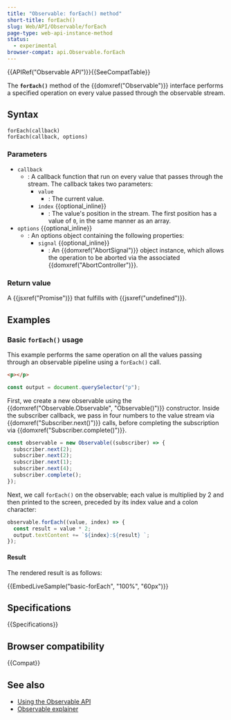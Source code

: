 ```yaml
---
title: "Observable: forEach() method"
short-title: forEach()
slug: Web/API/Observable/forEach
page-type: web-api-instance-method
status:
  - experimental
browser-compat: api.Observable.forEach
---
```


{{APIRef("Observable API")}}{{SeeCompatTable}}

The **`forEach()`** method of the {{domxref("Observable")}} interface performs a specified operation on every value passed through the observable stream.

## Syntax

```js-nolint
forEach(callback)
forEach(callback, options)
```

### Parameters

- `callback`
  - : A callback function that run on every value that passes through the stream. The callback takes two parameters:
    - `value`
      - : The current value.
    - `index` {{optional_inline}}
      - : The value's position in the stream. The first position has a value of `0`, in the same manner as an array.
- `options` {{optional_inline}}
  - : An options object containing the following properties:
    - `signal` {{optional_inline}}
      - : An {{domxref("AbortSignal")}} object instance, which allows the operation to be aborted via the associated {{domxref("AbortController")}}.

### Return value

A {{jsxref("Promise")}} that fulfills with {{jsxref("undefined")}}.

## Examples

### Basic `forEach()` usage

This example performs the same operation on all the values passing through an observable pipeline using a `forEach()` call.

```html hidden live-sample___basic-forEach
<p></p>
```

```js hidden live-sample___basic-forEach
const output = document.querySelector("p");
```

First, we create a new observable using the {{domxref("Observable.Observable", "Observable()")}} constructor. Inside the subscriber callback, we pass in four numbers to the value stream via {{domxref("Subscriber.next()")}} calls, before completing the subscription via {{domxref("Subscriber.complete()")}}.

```js live-sample___basic-forEach
const observable = new Observable((subscriber) => {
  subscriber.next(2);
  subscriber.next(2);
  subscriber.next(1);
  subscriber.next(4);
  subscriber.complete();
});
```

Next, we call `forEach()` on the observable; each value is multiplied by 2 and then printed to the screen, preceded by its index value and a colon character:

```js live-sample___basic-forEach
observable.forEach((value, index) => {
  const result = value * 2;
  output.textContent += `${index}:${result} `;
});
```

#### Result

The rendered result is as follows:

{{EmbedLiveSample("basic-forEach", "100%", "60px")}}

## Specifications

{{Specifications}}

## Browser compatibility

{{Compat}}

## See also

- [Using the Observable API](/en-US/docs/Web/API/Observable_API/Using)
- [Observable explainer](https://github.com/WICG/observable/blob/master/README.md)
